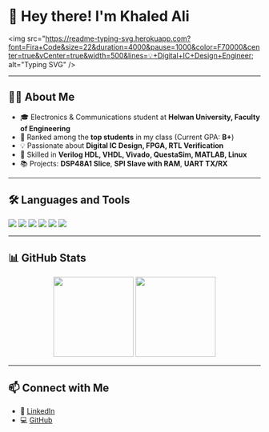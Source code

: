 # 👋 Hey there! I'm Khaled Ali  

<img src="https://readme-typing-svg.herokuapp.com?font=Fira+Code&size=22&duration=4000&pause=1000&color=F70000&center=true&vCenter=true&width=500&lines=💡+Digital+IC+Design+Engineer; alt="Typing SVG" />

---

## 👨‍🎓 About Me
- 🎓 Electronics & Communications student at **Helwan University, Faculty of Engineering**  
- 🏅 Ranked among the **top students** in my class (Current GPA: **B+**)  
- 💡 Passionate about **Digital IC Design, FPGA, RTL Verification**  
- 🔧 Skilled in **Verilog HDL, VHDL, Vivado, QuestaSim, MATLAB, Linux**  
- 📚 Projects: **DSP48A1 Slice**, **SPI Slave with RAM**, **UART TX/RX**  

---

## 🛠️ Languages and Tools  
<p align="left">  
  <img src="https://img.shields.io/badge/HDL-Verilog-blue?style=for-the-badge"/>  
  <img src="https://img.shields.io/badge/HDL-VHDL-purple?style=for-the-badge"/>  
  <img src="https://img.shields.io/badge/Tool-Vivado-orange?style=for-the-badge"/>  
  <img src="https://img.shields.io/badge/Simulator-QuestaSim-green?style=for-the-badge"/>  
  <img src="https://img.shields.io/badge/Tool-MATLAB-yellow?style=for-the-badge"/>  
  <img src="https://img.shields.io/badge/OS-Linux-black?style=for-the-badge"/>  
</p>  

---

## 📊 GitHub Stats
<p align="center">
  <img src="https://github-readme-stats.vercel.app/api?username=Khaled15102002&show_icons=true&theme=radical" height="160"/>
  <img src="https://github-readme-stats.vercel.app/api/top-langs/?username=Khaled15102002&layout=compact&theme=radical" height="160"/>
</p>  

---


## 📫 Connect with Me
- 💼 [LinkedIn](https://www.linkedin.com/in/khaled-ali-b63739360/)  
- 💻 [GitHub](https://github.com/Khaled15102002)  
